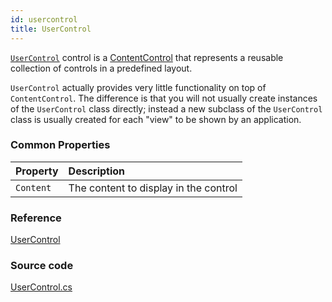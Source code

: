 ```yaml
---
id: usercontrol
title: UserControl
---
```


[`UserControl`](https://api-docs.avaloniaui.net/docs/T_Avalonia_Controls_UserControl) control is a [ContentControl](contentcontrol) that represents a reusable collection of controls in a predefined layout.

`UserControl` actually provides very little functionality on top of `ContentControl`. The difference is that you will not usually create instances of the `UserControl` class directly; instead a new subclass of the `UserControl` class is usually created for each "view" to be shown by an application.

### Common Properties

| Property | Description |
| :--- | :--- |
| `Content` | The content to display in the control |

### Reference

[UserControl](https://api-docs.avaloniaui.net/docs/T_Avalonia_Controls_UserControl)

### Source code

[UserControl.cs](https://github.com/AvaloniaUI/Avalonia/blob/master/src/Avalonia.Controls/UserControl.cs)